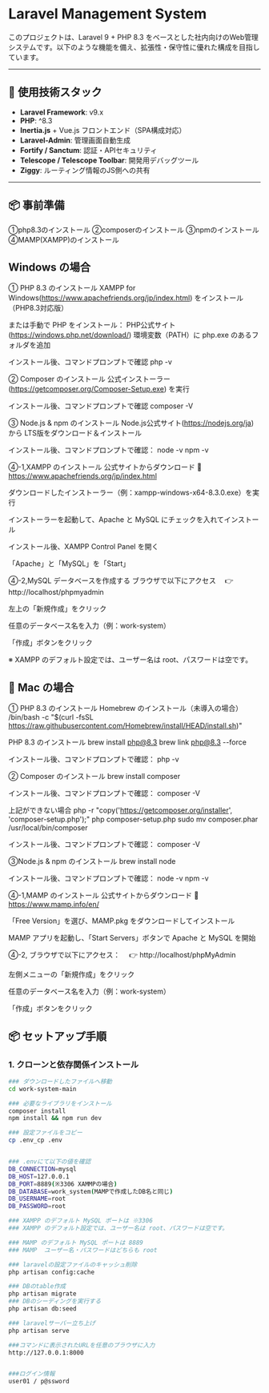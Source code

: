 # Laravel Management System

このプロジェクトは、Laravel 9 + PHP 8.3 をベースとした社内向けのWeb管理システムです。以下のような機能を備え、拡張性・保守性に優れた構成を目指しています。

---

## 🧰 使用技術スタック

- **Laravel Framework**: v9.x
- **PHP**: ^8.3
- **Inertia.js** + Vue.js フロントエンド（SPA構成対応）
- **Laravel-Admin**: 管理画面自動生成
- **Fortify / Sanctum**: 認証・APIセキュリティ
- **Telescope / Telescope Toolbar**: 開発用デバッグツール
- **Ziggy**: ルーティング情報のJS側への共有

---


## 📦 事前準備
①php8.3のインストール
②composerのインストール
③npmのインストール
④MAMP(XAMPP)のインストール


## Windows の場合
① PHP 8.3 のインストール
XAMPP for Windows(https://www.apachefriends.org/jp/index.html) をインストール（PHP8.3対応版）

または手動で PHP をインストール：
PHP公式サイト(https://windows.php.net/download/)
環境変数（PATH）に php.exe のあるフォルダを追加

インストール後、コマンドプロンプトで確認
php -v


② Composer のインストール
公式インストーラー(https://getcomposer.org/Composer-Setup.exe) を実行

インストール後、コマンドプロンプトで確認
composer -V


③ Node.js & npm のインストール
Node.js公式サイト(https://nodejs.org/ja) から LTS版をダウンロード＆インストール

インストール後、コマンドプロンプトで確認：
node -v 
npm -v


④-1,XAMPP のインストール
公式サイトからダウンロード
🔗 https://www.apachefriends.org/jp/index.html

ダウンロードしたインストーラー（例：xampp-windows-x64-8.3.0.exe）を実行

インストーラーを起動して、Apache と MySQL にチェックを入れてインストール

インストール後、XAMPP Control Panel を開く

「Apache」と「MySQL」を「Start」

④-2,MySQL データベースを作成する
ブラウザで以下にアクセス
　👉 http://localhost/phpmyadmin

左上の「新規作成」をクリック

任意のデータベース名を入力（例：work-system）

「作成」ボタンをクリック

※ XAMPP のデフォルト設定では、ユーザー名は root、パスワードは空です。



## 🍎 Mac の場合
① PHP 8.3 のインストール
Homebrew のインストール（未導入の場合）
/bin/bash -c "$(curl -fsSL https://raw.githubusercontent.com/Homebrew/install/HEAD/install.sh)"


PHP 8.3 のインストール
brew install php@8.3
brew link php@8.3 --force

インストール後、コマンドプロンプトで確認：
php -v


② Composer のインストール
brew install composer

インストール後、コマンドプロンプトで確認：
composer -V

上記ができない場合
php -r "copy('https://getcomposer.org/installer', 'composer-setup.php');"
php composer-setup.php
sudo mv composer.phar /usr/local/bin/composer

インストール後、コマンドプロンプトで確認：
composer -V


③Node.js & npm のインストール
brew install node

インストール後、コマンドプロンプトで確認：
node -v
npm -v


④-1,MAMP のインストール
公式サイトからダウンロード
🔗 https://www.mamp.info/en/

「Free Version」を選び、MAMP.pkg をダウンロードしてインストール

MAMP アプリを起動し、「Start Servers」ボタンで Apache と MySQL を開始

④-2,
ブラウザで以下にアクセス：
　👉 http://localhost/phpMyAdmin

左側メニューの「新規作成」をクリック

任意のデータベース名を入力（例：work-system）

「作成」ボタンをクリック



## 📦 セットアップ手順

### 1. クローンと依存関係インストール

```bash
### ダウンロードしたファイルへ移動
cd work-system-main

### 必要なライブラリをインストール
composer install
npm install && npm run dev

### 設定ファイルをコピー
cp .env_cp .env


### .envにて以下の値を確認
DB_CONNECTION=mysql
DB_HOST=127.0.0.1
DB_PORT=8889(※3306 XAMMPの場合)
DB_DATABASE=work_system(MAMPで作成したDB名と同じ)
DB_USERNAME=root
DB_PASSWORD=root

### XAMPP のデフォルト MySQL ポートは ※3306
### XAMPP のデフォルト設定では、ユーザー名は root、パスワードは空です。

### MAMP のデフォルト MySQL ポートは 8889
### MAMP  ユーザー名・パスワードはどちらも root

### laravelの設定ファイルのキャッシュ削除
php artisan config:cache

### DBのtable作成
php artisan migrate
### DBのシーディングを実行する
php artisan db:seed

### laravelサーバー立ち上げ
php artisan serve

###コマンドに表示されたURLを任意のブラウザに入力
http://127.0.0.1:8000


###ログイン情報
user01 / p@ssword


